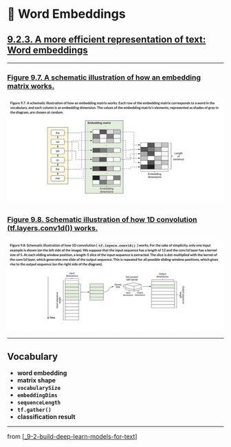 # 🧬 Word Embeddings

## [**9.2.3.** A more efficient representation of text: Word embeddings](https://livebook.manning.com/book/deep-learning-with-javascript/chapter-9/117)

---

### [**Figure 9.7.** A schematic illustration of how an embedding matrix works.](https://livebook.manning.com/book/deep-learning-with-javascript/chapter-9/ch09fig07)

<img src="../../../assets/figures/Figure_9-7.png">

### [**Figure 9.8.** Schematic illustration of how 1D convolution (tf.layers.conv1d()) works.](https://livebook.manning.com/book/deep-learning-with-javascript/chapter-9/ch09fig08)

<img src="../../../assets/figures/Figure_9-8.png">

<link rel="stylesheet" type="text/css" media="all" href="../../../assets/css/custom.css" />

---

## **Vocabulary**

- <b>word embedding</b>
- <b>matrix shape</b>
- <b>`vocabularySize`</b>
- <b>`embeddingDims`</b>
- <b>`sequenceLength`</b>
- <b>`tf.gather()`</b>
- <b>classification result</b>

---

from [[_9-2-build-deep-learn-models-for-text]]

[//begin]: # "Autogenerated link references for markdown compatibility"
[_9-2-build-deep-learn-models-for-text]: _9-2-build-deep-learn-models-for-text.md "🧬 Text Deep Learn Models"
[//end]: # "Autogenerated link references"
